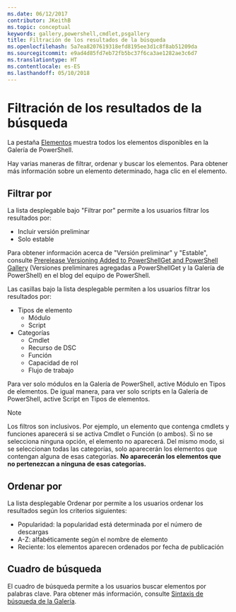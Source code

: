 ```yaml
---
ms.date: 06/12/2017
contributor: JKeithB
ms.topic: conceptual
keywords: gallery,powershell,cmdlet,psgallery
title: Filtración de los resultados de la búsqueda
ms.openlocfilehash: 5a7ea8207619318efd8195ee3d1c8f8ab51209da
ms.sourcegitcommit: e9ad4d85fd7eb72fb5bc37f6ca3ae1282ae3c6d7
ms.translationtype: HT
ms.contentlocale: es-ES
ms.lasthandoff: 05/10/2018
---
```

# <a name="filtering-search-results"></a>Filtración de los resultados de la búsqueda

La pestaña [Elementos](https://www.powershellgallery.com/items) muestra todos los elementos disponibles en la Galería de PowerShell.

Hay varias maneras de filtrar, ordenar y buscar los elementos.
Para obtener más información sobre un elemento determinado, haga clic en el elemento.

## <a name="filter-by"></a>Filtrar por

La lista desplegable bajo "Filtrar por" permite a los usuarios filtrar los resultados por:
- Incluir versión preliminar
- Solo estable

Para obtener información acerca de "Versión preliminar" y "Estable", consulte [Prerelease Versioning Added to PowerShellGet and PowerShell Gallery](https://blogs.msdn.microsoft.com/powershell/2017/12/05/prerelease-versioning-added-to-powershellget-and-powershell-gallery/) (Versiones preliminares agregadas a PowerShellGet y la Galería de PowerShell) en el blog del equipo de PowerShell.

Las casillas bajo la lista desplegable permiten a los usuarios filtrar los resultados por:
- Tipos de elemento
  - Módulo
  - Script
- Categorías
  - Cmdlet
  - Recurso de DSC
  - Función
  - Capacidad de rol
  - Flujo de trabajo

Para ver solo módulos en la Galería de PowerShell, active Módulo en Tipos de elementos.
De igual manera, para ver solo scripts en la Galería de PowerShell, active Script en Tipos de elementos.

> [!NOTE]
> Los filtros son inclusivos.
> Por ejemplo, un elemento que contenga cmdlets y funciones aparecerá si se activa Cmdlet o Función (o ambos).
> Si no se selecciona ninguna opción, el elemento no aparecerá.
> Del mismo modo, si se seleccionan todas las categorías, solo aparecerán los elementos que contengan alguna de esas categorías.
> **No aparecerán los elementos que no pertenezcan a ninguna de esas categorías.**

## <a name="sort-by"></a>Ordenar por

La lista desplegable Ordenar por permite a los usuarios ordenar los resultados según los criterios siguientes:
- Popularidad: la popularidad está determinada por el número de descargas
- A-Z: alfabéticamente según el nombre de elemento
- Reciente: los elementos aparecen ordenados por fecha de publicación

## <a name="search-box"></a>Cuadro de búsqueda

El cuadro de búsqueda permite a los usuarios buscar elementos por palabras clave.
Para obtener más información, consulte [Sintaxis de búsqueda de la Galería](search-syntax.md).
